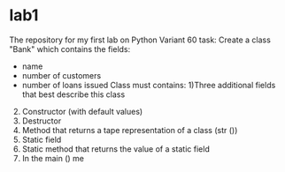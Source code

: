 # lab1
The repository for my first lab on Python
Variant 60 task: 
Create a class "Bank" which contains the fields:
- name
- number of customers
- number of loans issued 
Class must contains:
1)Three additional fields that best describe this class
2) Constructor (with default values)
3) Destructor
4) Method that returns a tape representation of a class (str  ())
5) Static field
6) Static method that returns the value of a static field
7) In the main () me